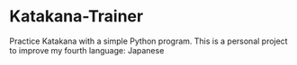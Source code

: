# Katakana-Trainer
Practice Katakana with a simple Python program. This is a personal project to improve my fourth language: Japanese
